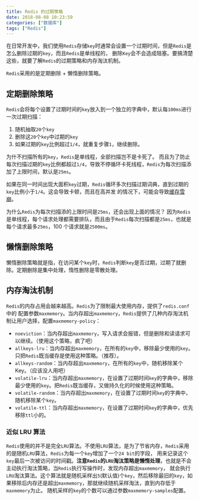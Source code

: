 ```yaml
---
title: Redis 的过期策略
date: 2018-08-08 10:23:59
categories: ["数据库"]
tags: ["Redis"]
---
```


在日常开发中，我们使用`Redis`存储`key`时通常会设置一个过期时间，但是`Redis`是怎么删除过期的`key`，而且`Redis`是单线程的，
删除`Key`会不会造成阻塞。要搞清楚这些，就要了解`Redis`的过期策略和内存淘汰机制。

<!-- more -->

`Redis`采用的是定期删除 + 懒惰删除策略。

## 定期删除策略
`Redis`会将每个设置了过期时间的`key`放入到一个独立的字典中，默认每`100ms`进行一次过期扫描：
1. 随机抽取`20`个`key`
2. 删除这`20`个`key`中过期的`key`
3. 如果过期的`key`比例超过`1/4`，就重复步骤`1`，继续删除。

为什不扫描所有的`key`，`Redis`是单线程，全部扫描岂不是卡死了。
而且为了防止每次扫描过期的`key`比例都超过`1/4`，导致不停循环卡死线程，`Redis`为每次扫描添加了上限时间，默认是`25ms`。

如果在同一时间出现大面积`key`过期，`Redis`循环多次扫描过期词典，直到过期的`key`比例小于`1/4`。这会导致卡顿，而且在高并发
的情况下，可能会导致[缓存雪崩](/2018/08/08/redis-expire-strategy/)。

为什么`Redis`为每次扫描添的上限时间是`25ms`，还会出现上面的情况？
因为`Redis`是单线程，每个请求处理都需要排队，而且由于`Redis`每次扫描都是`25ms`，也就是每个请求最多`25ms`，100 个请求就是`2500ms`。

## 懒惰删除策略
懒惰删除策略就是指，在访问某个`key`时，`Redis`判断`key`是否过期，过期了就删除。定期删除是集中处理，惰性删除是零散处理。

## 内存淘汰机制
`Redis`的内存占用会越来越高。`Redis`为了限制最大使用内存，提供了`redis.conf`中的
配置参数`maxmemory`。当内存超出`maxmemory`，`Redis`提供了几种内存淘汰机制让用户选择，配置`maxmemory-policy`：
- `noeviction`：当内存超出`maxmemory`，写入请求会报错，但是删除和读请求可以继续。（使用这个策略，疯了吧）
- `allkeys-lru`：当内存超出`maxmemory`，在所有的`key`中，移除最少使用的`key`。只把`Redis`既当缓存是使用这种策略。（推荐）。
- `allkeys-random`：当内存超出`maxmemory`，在所有的`key`中，随机移除某个 Key。（应该没人用吧）
- `volatile-lru`：当内存超出`maxmemory`，在设置了过期时间`key`的字典中，移除最少使用的`key`。把`Redis`既当缓存，又做持久化的时候使用这种策略。
- `volatile-random`：当内存超出`maxmemory`，在设置了过期时间`key`的字典中，随机移除某个`key`。
- `volatile-ttl`：当内存超出`maxmemory`，在设置了过期时间`key`的字典中，优先移除`ttl`小的。

### 近似 LRU 算法

`Redis`使用的并不是完全`LRU`算法。不使用`LRU`算法，是为了节省内存，`Redis`采用的是随机`LRU`算法，`Redis`为每一个`key`增加了一个`24 bit`的字段，
用来记录这个`key`最后一次被访问的时间戳。**注意`Redis`的`LRU`淘汰策略是懒惰处理**，也就是不会主动执行淘汰策略，当`Redis`执行写操作时，发现内存超出`maxmemory`，
就会执行`LRU`淘汰算法。这个算法就是随机采样出`5`(默认值)个`key`，然后移除最旧的`key`，如果移除后内存还是超出`maxmemory`，那就继续随机采样淘汰，直到内存低于`maxmemory`为止。
随机采样的`key`的个数可以通过参数`maxmemory-samples`配置。